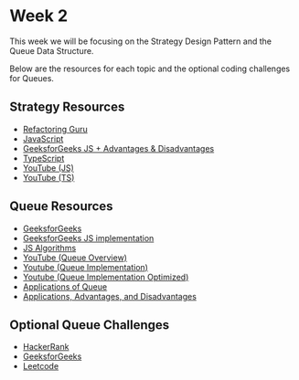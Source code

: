 # Week 2

This week we will be focusing on the Strategy Design Pattern and the Queue Data Structure.

Below are the resources for each topic and the optional coding challenges for Queues.

## Strategy Resources

- [Refactoring Guru](https://refactoring.guru/design-patterns/strategy)
- [JavaScript](https://www.dofactory.com/javascript/design-patterns/strategy)
- [GeeksforGeeks JS + Advantages & Disadvantages](https://www.geeksforgeeks.org/strategy-method-javascript-design-pattern/)
- [TypeScript](https://refactoring.guru/design-patterns/strategy/typescript/example#example-0)
- [YouTube (JS)](https://www.youtube.com/watch?v=SicL4fYCz8w&list=PLFKDYTlP3abzwWleHq1WHcKyi8nCPY74s&index=3)
- [YouTube (TS)](https://www.youtube.com/live/JBu2ZTPgiKI?si=eOstjUMEQ0DSHQQY&t=2086)

## Queue Resources

- [GeeksforGeeks](https://www.geeksforgeeks.org/queue-data-structure/?ref=lbp)
- [GeeksforGeeks JS implementation](https://www.geeksforgeeks.org/implementation-queue-javascript/)
- [JS Algorithms](https://github.com/trekhleb/javascript-algorithms/tree/master/src/data-structures/queue)
- [YouTube (Queue Overview)](https://www.youtube.com/watch?v=ex8EHl5fq1o&list=PLC3y8-rFHvwg6nsAOfC5Is18KB2DrVOJy&index=7)
- [Youtube (Queue Implementation)](https://www.youtube.com/watch?v=NuBWJ7kIlDg&list=PLC3y8-rFHvwg6nsAOfC5Is18KB2DrVOJy&index=8)
- [Youtube (Queue Implementation Optimized)](https://www.youtube.com/watch?v=NuBWJ7kIlDg&list=PLC3y8-rFHvwg6nsAOfC5Is18KB2DrVOJy&index=9)
- [Applications of Queue](https://www.geeksforgeeks.org/applications-of-queue-data-structure/)
- [Applications, Advantages, and Disadvantages](https://www.geeksforgeeks.org/applications-advantages-and-disadvantages-of-queue/?ref=header_search)

## Optional Queue Challenges

- [HackerRank](https://www.hackerrank.com/domains/data-structures?filters%5Bsubdomains%5D%5B%5D=queues)
- [GeeksforGeeks](https://www.geeksforgeeks.org/explore?page=1&category=Queue&sortBy=submissions&category%5b%5d=Queue)
- [Leetcode](https://leetcode.com/tag/queue/)
